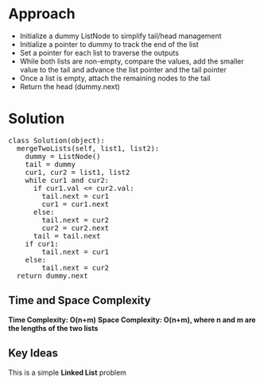 # **Approach**
- Initialize a dummy ListNode to simplify tail/head management
- Initialize a pointer to dummy to track the end of the list
- Set a pointer for each list to traverse the outputs
- While both lists are non-empty, compare the values, add the smaller value to the tail and advance the list pointer and the tail pointer
- Once a list is empty, attach the remaining nodes to the tail
- Return the head (dummy.next)

# **Solution**
<pre>
class Solution(object):
  mergeTwoLists(self, list1, list2):
    dummy = ListNode()
    tail = dummy
    cur1, cur2 = list1, list2
    while cur1 and cur2:
      if cur1.val <= cur2.val:
        tail.next = cur1
        cur1 = cur1.next
      else:
        tail.next = cur2
        cur2 = cur2.next
      tail = tail.next
    if cur1:
        tail.next = cur1
    else:
        tail.next = cur2
  return dummy.next
</pre>

## **Time and Space Complexity**
**Time Complexity: O(n+m)**
**Space Complexity: O(n+m), where n and m are the lengths of the two lists**

## **Key Ideas**
This is a simple **Linked List** problem
